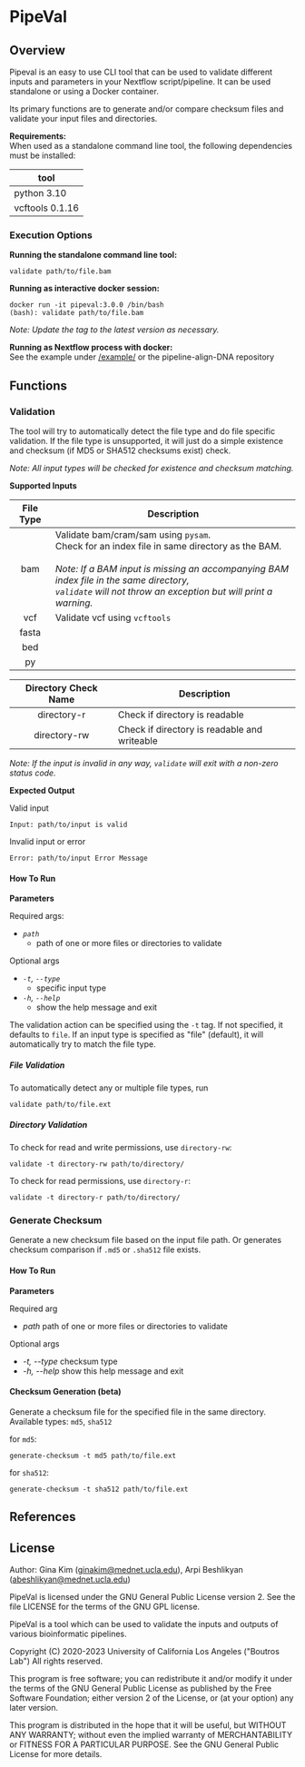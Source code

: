 # PipeVal

## Overview
Pipeval is an easy to use CLI tool that can be used to validate different inputs and parameters in your Nextflow script/pipeline. It can be used standalone or using a Docker container.

Its primary functions are to generate and/or compare checksum files and validate your input files and directories.


**Requirements:**<br>
When used as a standalone command line tool, the following dependencies must be installed:

|tool|
|----|
|python 3.10|
|vcftools 0.1.16|

### Execution Options

**Running the standalone command line tool:**
```
validate path/to/file.bam
```

**Running as interactive docker session:**
```
docker run -it pipeval:3.0.0 /bin/bash
(bash): validate path/to/file.bam
```
_Note: Update the tag to the latest version as necessary._

**Running as Nextflow process with docker:**<br>
See the example under [/example/](https://github.com/uclahs-cds/public-tool-PipeVal/tree/main/example) or the pipeline-align-DNA repository



## Functions

### Validation
The tool will try to automatically detect the file type and do file specific validation. 
If the file type is unsupported, it will just do a simple existence and checksum (if MD5 or SHA512 checksums exist) check.

_Note: All input types will be checked for existence and checksum matching._

**Supported Inputs**

| File Type | Description |
| :-------: | ------ |
| bam | Validate bam/cram/sam using `pysam`. <br> Check for an index file in same directory as the BAM.<br><br>_Note: If a BAM input is missing an accompanying BAM index file in the same directory,<br> `validate` will not throw an exception but will print a warning._|
| vcf | Validate vcf using `vcftools` |
| fasta |  |
| bed | |
| py | |

| Directory Check Name | Description |
| :-------: | ------------ |
|directory-r | Check if directory is readable |
|directory-rw | Check if directory is readable and writeable |

_Note: If the input is invalid in any way, `validate` will exit with a non-zero status code._


**Expected Output**

Valid input
```
Input: path/to/input is valid
```
Invalid input or error
```
Error: path/to/input Error Message
```

#### How To Run

**Parameters**

Required args:<br>
- _`path`_ 
   - path of one or more files or directories to validate

Optional args
- _`-t`, `--type`_
   - specific input type
- _`-h`, `--help`_ 
   - show the help message and exit

The validation action can be specified using the `-t` tag. If not specified, it defaults to `file`. If an input type is specified as "file" (default), it will automatically try to match the file type.

##### File Validation

To automatically detect any or multiple file types, run
```
validate path/to/file.ext
```

##### Directory Validation
To check for read and write permissions, use `directory-rw`:
```
validate -t directory-rw path/to/directory/
```

To check for read permissions, use `directory-r`:
```
validate -t directory-r path/to/directory/
```

### Generate Checksum
Generate a new checksum file based on the input file path. Or generates checksum comparison if `.md5` or `.sha512` file exists.

#### How To Run

**Parameters**

Required arg
- _path_ path of one or more files or directories to validate

Optional args
- _-t, --type_ checksum type
- _-h, --help_ show this help message and exit


#### Checksum Generation (beta)
Generate a checksum file for the specified file in the same directory. Available types: `md5`, `sha512`

for `md5`:
```
generate-checksum -t md5 path/to/file.ext
```

for `sha512`:
```
generate-checksum -t sha512 path/to/file.ext
```

## References

## License
Author: Gina Kim (ginakim@mednet.ucla.edu), Arpi Beshlikyan (abeshlikyan@mednet.ucla.edu)

PipeVal is licensed under the GNU General Public License version 2. See the file LICENSE for the terms of the GNU GPL license.

PipeVal is a tool which can be used to validate the inputs and outputs of various bioinformatic pipelines.

Copyright (C) 2020-2023 University of California Los Angeles ("Boutros Lab") All rights reserved.

This program is free software; you can redistribute it and/or modify it under the terms of the GNU General Public License as published by the Free Software Foundation; either version 2 of the License, or (at your option) any later version.

This program is distributed in the hope that it will be useful, but WITHOUT ANY WARRANTY; without even the implied warranty of MERCHANTABILITY or FITNESS FOR A PARTICULAR PURPOSE. See the GNU General Public License for more details.

